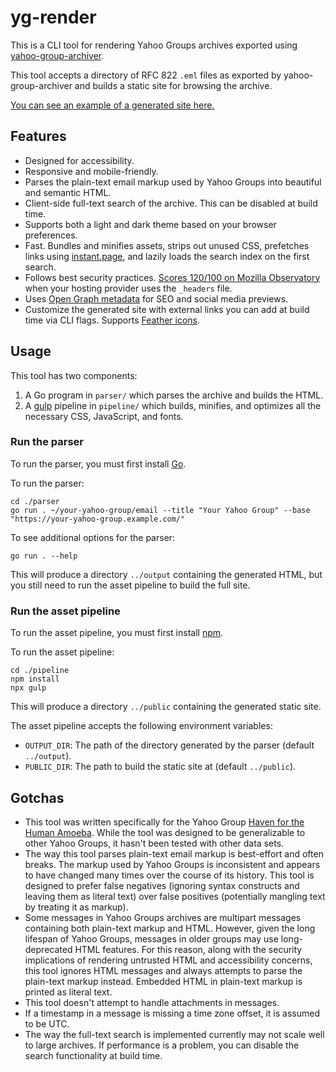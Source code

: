 # yg-render

This is a CLI tool for rendering Yahoo Groups archives exported using
[yahoo-group-archiver](https://github.com/IgnoredAmbience/yahoo-group-archiver).

This tool accepts a directory of RFC 822 `.eml` files as exported by
yahoo-group-archiver and builds a static site for browsing the archive.

[You can see an example of a generated site here.](https://hha.acearchive.lgbt/)

## Features

- Designed for accessibility.
- Responsive and mobile-friendly.
- Parses the plain-text email markup used by Yahoo Groups into beautiful and
  semantic HTML.
- Client-side full-text search of the archive. This can be disabled at build
  time.
- Supports both a light and dark theme based on your browser preferences.
- Fast. Bundles and minifies assets, strips out unused CSS, prefetches links
  using [instant.page](https://instant.page/), and lazily loads the search
  index on the first search.
- Follows best security practices. [Scores 120/100 on Mozilla
  Observatory](https://observatory.mozilla.org/analyze/hha.acearchive.lgbt)
  when your hosting provider uses the `_headers` file.
- Uses [Open Graph metadata](https://ogp.me/) for SEO and social media
  previews.
- Customize the generated site with external links you can add at build time
  via CLI flags. Supports [Feather icons](https://feathericons.com/).

## Usage

This tool has two components:

1. A Go program in `parser/` which parses the archive and builds the HTML.
2. A [gulp](https://gulpjs.com/) pipeline in `pipeline/` which builds,
   minifies, and optimizes all the necessary CSS, JavaScript, and fonts.

### Run the parser

To run the parser, you must first install [Go](https://go.dev/).

To run the parser:

```
cd ./parser
go run . ~/your-yahoo-group/email --title "Your Yahoo Group" --base "https://your-yahoo-group.example.com/"
```

To see additional options for the parser:

```
go run . --help
```

This will produce a directory `../output` containing the generated HTML, but
you still need to run the asset pipeline to build the full site.

### Run the asset pipeline

To run the asset pipeline, you must first install
[npm](https://www.npmjs.com/).

To run the asset pipeline:

```
cd ./pipeline
npm install
npx gulp
```

This will produce a directory `../public` containing the generated static site.

The asset pipeline accepts the following environment variables:

- `OUTPUT_DIR`: The path of the directory generated by the parser (default
  `../output`).
- `PUBLIC_DIR`: The path to build the static site at (default `../public`).

## Gotchas

- This tool was written specifically for the Yahoo Group [Haven for the Human
  Amoeba](https://acearchive.lgbt/artifact/haven-for-the-human-amoeba/). While
  the tool was designed to be generalizable to other Yahoo Groups, it hasn't
  been tested with other data sets.
- The way this tool parses plain-text email markup is best-effort and often
  breaks. The markup used by Yahoo Groups is inconsistent and appears to have
  changed many times over the course of its history. This tool is designed to
  prefer false negatives (ignoring syntax constructs and leaving them as
  literal text) over false positives (potentially mangling text by treating it
  as markup).
- Some messages in Yahoo Groups archives are multipart messages containing both
  plain-text markup and HTML. However, given the long lifespan of Yahoo Groups,
  messages in older groups may use long-deprecated HTML features. For this
  reason, along with the security implications of rendering untrusted HTML and
  accessibility concerns, this tool ignores HTML messages and always attempts
  to parse the plain-text markup instead. Embedded HTML in plain-text markup is
  printed as literal text.
- This tool doesn't attempt to handle attachments in messages.
- If a timestamp in a message is missing a time zone offset, it is assumed to
  be UTC.
- The way the full-text search is implemented currently may not scale well to
  large archives. If performance is a problem, you can disable the search
  functionality at build time.
